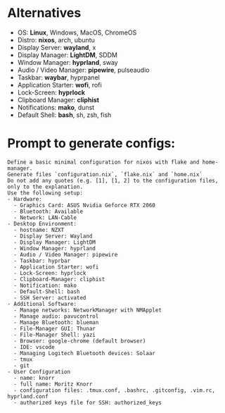 # Alternatives
- OS: **Linux**, Windows, MacOS, ChromeOS
- Distro: **nixos**, arch, ubuntu
- Display Server: **wayland**, x
- Display Manager: **LightDM**, SDDM
- Window Manager: **hyprland**, sway
- Audio / Video Manager: **pipewire**, pulseaudio
- Taskbar: **waybar**, hyprpanel
- Application Starter: **wofi**, rofi
- Lock-Screen: **hyprlock**
- Clipboard Manager: **cliphist**
- Notifications: **mako**, dunst
- Default Shell: **bash**, sh, zsh, fish
# Prompt to generate configs:
```
Define a basic minimal configuration for nixos with flake and home-manager.
Generate files `configuration.nix`, `flake.nix` and `home.nix`
Do not add any quotes (e.g. [1], [1, 2] to the configuration files, only to the explanation.
Use the following setup:
- Hardware:
  - Graphics Card: ASUS Nvidia Geforce RTX 2060
  - Bluetooth: Available
  - Network: LAN-Cable
- Desktop Environment:
  - hostname: NZXT
  - Display Server: Wayland
  - Display Manager: LightDM
  - Window Manager: hyprland
  - Audio / Video Manager: pipewire
  - Taskbar: hyprbar
  - Application Starter: wofi
  - Lock-Screen: hyprlock
  - Clipboard-Manager: cliphist
  - Notification: mako
  - Default-Shell: bash
  - SSH Server: activated
- Additional Software:
  - Manage networks: NetworkManager with NMApplet
  - Manage audio: pavucontrol
  - Manage Bluetooth: blueman
  - File-Manager GUI: Thunar
  - File-Manager Shell: yazi
  - Browser: google-chrome (default browser)
  - IDE: vscode
  - Managing Logitech Bluetooth devices: Solaar
  - tmux
  - git
- User Configuration
  - name: knorr
  - full name: Moritz Knorr
  - configuration files: .tmux.conf, .bashrc, .gitconfig, .vim.rc, hyprland.conf
  - authorized keys file for SSH: authorized_keys
```
